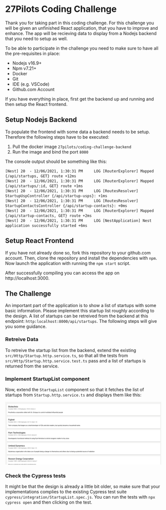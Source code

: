 # 27Pilots Coding Challenge

Thank you for taking part in this coding challenge. For this challenge you will be given an unfinished React application, that you have to improve and enhance. The app will be recieving data to display from a Nodejs backend that you need to setup as well.

To be able to participate in the challenge you need to make sure to have all the pre-requisites in place:

- Nodejs v16.9+
- Npm v7.21+
- Docker
- Git
- IDE (e.g. VSCode)
- Github.com Account

If you have everything in place, first get the backend up and running and then setup the React frontend.

## Setup Nodejs Backend

To populate the frontend with some data a backend needs to be setup. Therefore the following steps have to be executed:

1. Pull the docker image `27pilots/coding-challenge-backend`
2. Run the image and bind the port `8000`

The console output should be something like this:

```
[Nest] 20  - 12/06/2021, 1:30:31 PM     LOG [RouterExplorer] Mapped {/api/startups, GET} route +12ms
[Nest] 20  - 12/06/2021, 1:30:31 PM     LOG [RouterExplorer] Mapped {/api/startups/:id, GET} route +1ms
[Nest] 20  - 12/06/2021, 1:30:31 PM     LOG [RoutesResolver] StartupUspController {/api/startup-usps}: +1ms
[Nest] 20  - 12/06/2021, 1:30:31 PM     LOG [RoutesResolver] StartupContactsController {/api/startup-contacts}: +0ms
[Nest] 20  - 12/06/2021, 1:30:31 PM     LOG [RouterExplorer] Mapped {/api/startup-contacts, GET} route +2ms
[Nest] 20  - 12/06/2021, 1:30:31 PM     LOG [NestApplication] Nest application successfully started +6ms
```

## Setup React Frontend

If you have not already done so, fork this repository to your github.com account. Then, clone the repository and install the dependencies with `npm`. Now launch the application with running the `npm start` script.

After successfully compiling you can access the app on http://localhost:3000.

## The Challenge

An important part of the application is to show a list of startups with some basic information. Please implement this startup list roughly according to the design. A list of startups can be retreived from the backend at this endpoint: `http:localhost:8000/api/startups`. The following steps will give you some guidance.

### Retreive Data

To retreive the startup list from the backend, extend the existing `src/Http/Startup.http.service.ts`, so that all the tests from `src/Http/Startup.http.service.test.ts` pass and a list of startups is returned from the service.

### Implement StartupList component

Now, extend the `StartupList` component so that it fetches the list of startups from `Startup.http.service.ts` and displays them like this:

![Startup List](startup-list.png)

### Check the Cypress tests

It might be that the design is already a little bit older, so make sure that your implementations complies to the existing Cypress test suite `cypress/integration/StartupList.spec.js`. You can run the tests with `npx cypress open` and then clicking on the test.
